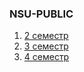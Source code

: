 ### NSU-PUBLIC
1. [2 семестр](https://github.com/zpix1/nsu-cheatsheet/tree/content/NSU-PUBLIC/2%20%D1%81%D0%B5%D0%BC%D0%B5%D1%81%D1%82%D1%80/2%20%D1%81%D0%B5%D0%BC%D0%B5%D1%81%D1%82%D1%80.md)
2. [3 семестр](https://github.com/zpix1/nsu-cheatsheet/tree/content/NSU-PUBLIC/3%20%D1%81%D0%B5%D0%BC%D0%B5%D1%81%D1%82%D1%80/3%20%D1%81%D0%B5%D0%BC%D0%B5%D1%81%D1%82%D1%80.md)
3. [4 семестр](https://github.com/zpix1/nsu-cheatsheet/tree/content/NSU-PUBLIC/4%20%D1%81%D0%B5%D0%BC%D0%B5%D1%81%D1%82%D1%80/4%20%D1%81%D0%B5%D0%BC%D0%B5%D1%81%D1%82%D1%80.md)
